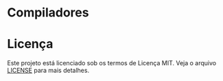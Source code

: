 # Compiladores

# Licença

Este projeto está licenciado sob os termos de Licença MIT. Veja o arquivo [LICENSE](./MIT%20License.txt) para mais detalhes.